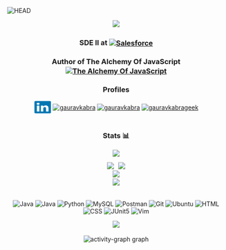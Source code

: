 ![HEAD](https://user-images.githubusercontent.com/74038190/225813708-98b745f2-7d22-48cf-9150-083f1b00d6c9.gif)

<div align="center">

[![](https://readme-typing-svg.herokuapp.com?&color=2484FF&size=32&lines=Hi+👋+,+I+am+Gaurav+Kabra;Software+Engineer+2+At+Salesforce;&font=Pacifico&center=true&height=50&width=600&vCenter=true)](https://github.com/kabragaurav)

</div>

<h3 align="center">SDE II at <a href="https://www.salesforce.com/in/" target="_blank"><img align="center" src="https://svgshare.com/i/ijr.svg" alt="Salesforce" height="60" width="60" /></a></h3>
<h3 align="center">Author of The Alchemy Of JavaScript <a href="https://www.amazon.in/dp/B0C87QB46T" target="_blank"><img align="center" src="https://github.com/kabragaurav/kabragaurav/assets/53303368/7ea165bc-d6e5-4084-bf21-7c66d4ae7c1d" alt="The Alchemy Of JavaScript" height="200" width="160" /></a></h3>

<h3 align="center">Profiles</h3>
<div align="center">
      <a href="https://linkedin.com/in/gaurav-kabra" target="blank"><img align="center" src="https://github.com/devicons/devicon/blob/v2.15.1/icons/linkedin/linkedin-original.svg" alt="gaurav-kabra" height="30" width="40" /></a>
      <a href="https://www.hackerrank.com/gauravkabra" target="blank"><img align="center" src="https://raw.githubusercontent.com/rahuldkjain/github-profile-readme-generator/master/src/images/icons/Social/hackerrank.svg" alt="gauravkabra" height="30" width="40" /></a>
      <a href="https://www.leetcode.com/gauravkabra" target="blank"><img align="center" src="https://raw.githubusercontent.com/rahuldkjain/github-profile-readme-generator/master/src/images/icons/Social/leet-code.svg" alt="gauravkabra" height="30" width="40" /></a>
      <a href="https://auth.geeksforgeeks.org/user/gauravkabrageek" target="blank"><img align="center" src="https://raw.githubusercontent.com/rahuldkjain/github-profile-readme-generator/master/src/images/icons/Social/geeks-for-geeks.svg" alt="gauravkabrageek" height="30" width="40" /></a>
</div>
<br/>

<h3 align="center">Stats 📊</h3>
<div align="center">
<div style="display: flex; flex-direction: column; align-items: center;">
  <a href="https://github.com/kabragaurav/">
    <img src="https://github-readme-stats.vercel.app/api?username=kabragaurav&hide_rank=true&show=reviews,discussions_started,discussions_answered,prs_merged,prs_merged_percentage&show_icons=true&theme=tokyonight" />
  </a>
  <div style="display: flex; justify-content: center; gap: 10px; margin-top: 10px;">
    <a href="https://github.com/kabragaurav/">
      <img src="https://github-readme-stats.vercel.app/api/top-langs/?username=kabragaurav&langs_count=8&theme=tokyonight&count_private=true&card_width=280&layout=pie&hide=Jupyter%20Notebook,PHP,Starlark,TeX" />
    </a>
    <a href="https://github.com/kabragaurav/">
      <img src="https://streak-stats.demolab.com?user=kabragaurav&theme=dark&hide_border=false&fire=EB5454&card_width=280&layout=compact" />
    </a>
  </div>
</div>
</div>

<!-- adapted from https://github.com/arhankundu99/arhankundu99/blob/main/README.md?plain=1 and SEE https://gprm.itsvg.in -->
<div align="center">
       <img src="https://github-profile-trophy.vercel.app/?username=kabragaurav&theme=radical&no-frame=false&no-bg=false&margin-w=4" />
</div>
<div align="center">
       <img src="https://github-contributor-stats.vercel.app/api?username=kabragaurav&limit=5&theme=dark&combine_all_yearly_contributions=true" />
</div>

<br/>
<div align="center">
<!-- adapted from https://github.com/byegates and adapted with https://simpleicons.org/?q=tea -->

![Java](https://img.shields.io/badge/-Java-192133?style=flat-square&logo=coffeescript&logoColor=white)
![Java](https://img.shields.io/badge/-JavaScript-192133?style=flat-square&logo=javascript&logoColor=white)
![Python](https://img.shields.io/badge/-Python-192133?style=flat-square&logo=python&logoColor=white)
![MySQL](https://img.shields.io/badge/-MySQL-192133?style=flat-square&logo=mysql&logoColor=white)
![Postman](https://img.shields.io/badge/-Postman-192133?style=flat-square&logo=postman&logoColor=white)
![Git](https://img.shields.io/badge/-Git-192133?style=flat-square&logo=git&logoColor=white)
![Ubuntu](https://img.shields.io/badge/-Ubuntu-192133?style=flat-square&logo=Ubuntu&logoColor=white)
![HTML](https://img.shields.io/badge/-HTML-192133?style=flat-square&logo=html5&logoColor=white)
![CSS](https://img.shields.io/badge/-CSS-192133?style=flat-square&logo=css3&logoColor=white)
![JUnit5](https://img.shields.io/badge/-JUnit5-192133?style=flat-square&logo=JUnit5&logoColor=white)
![Vim](https://img.shields.io/badge/-Vim-192133?style=flat-square&logo=vim&logoColor=white)

</div>

<div align="center">
       <img src="https://visitcount.itsvg.in/api?id=kabragaurav&icon=0&color=0" />
</div>
<div align="center">
       <p><img align="center" src="https://github-readme-activity-graph.vercel.app/graph?username=kabragaurav&radius=16&theme=nightowl&days=30&custom_title=Gaurav%27s%20Last%2030%20Days%20Contribution%20Graph" height="300" alt="activity-graph graph"  /></p>
</div>

